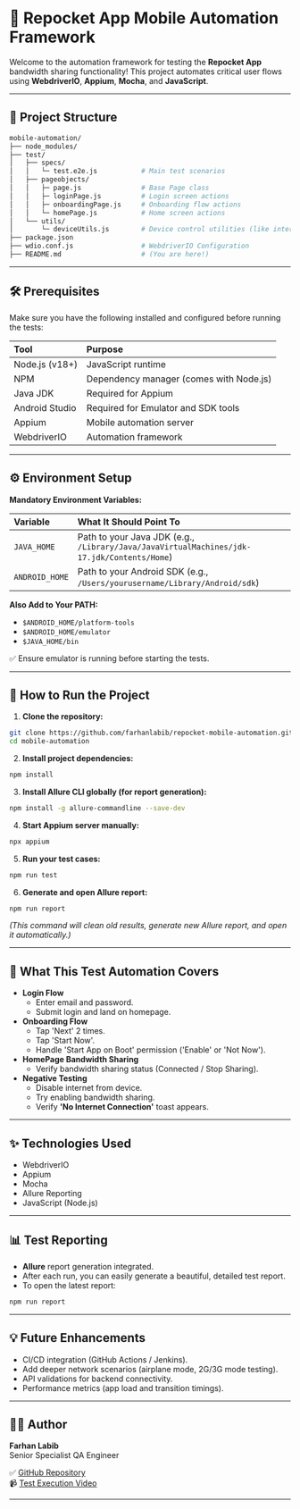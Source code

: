 # 📱 Repocket App Mobile Automation Framework

Welcome to the automation framework for testing the **Repocket App** bandwidth sharing functionality! 
This project automates critical user flows using **WebdriverIO**, **Appium**, **Mocha**, and **JavaScript**.

---

## 📂 Project Structure

```bash
mobile-automation/
├── node_modules/
├── test/
│   ├── specs/
│   │   └─ test.e2e.js           # Main test scenarios
│   ├── pageobjects/
│   │   ├─ page.js               # Base Page class
│   │   ├─ loginPage.js          # Login screen actions
│   │   ├─ onboardingPage.js     # Onboarding flow actions
│   │   └─ homePage.js           # Home screen actions
│   └── utils/
│       └─ deviceUtils.js        # Device control utilities (like internet toggle)
├── package.json
├── wdio.conf.js                 # WebdriverIO Configuration
├── README.md                    # (You are here!)
```

---

## 🛠️ Prerequisites

Make sure you have the following installed and configured before running the tests:

| Tool | Purpose |
|:-----|:--------|
| Node.js (v18+) | JavaScript runtime |
| NPM | Dependency manager (comes with Node.js) |
| Java JDK | Required for Appium |
| Android Studio | Required for Emulator and SDK tools |
| Appium | Mobile automation server |
| WebdriverIO | Automation framework |

---

## ⚙️ Environment Setup

**Mandatory Environment Variables:**

| Variable | What It Should Point To |
|:---------|:------------------------|
| `JAVA_HOME` | Path to your Java JDK (e.g., `/Library/Java/JavaVirtualMachines/jdk-17.jdk/Contents/Home`) |
| `ANDROID_HOME` | Path to your Android SDK (e.g., `/Users/yourusername/Library/Android/sdk`) |

**Also Add to Your PATH:**
- `$ANDROID_HOME/platform-tools`
- `$ANDROID_HOME/emulator`
- `$JAVA_HOME/bin`

✅ Ensure emulator is running before starting the tests.

---

## 🚀 How to Run the Project

1. **Clone the repository:**

```bash
git clone https://github.com/farhanlabib/repocket-mobile-automation.git
cd mobile-automation
```

2. **Install project dependencies:**

```bash
npm install
```

3. **Install Allure CLI globally (for report generation):**

```bash
npm install -g allure-commandline --save-dev
```

4. **Start Appium server manually:**

```bash
npx appium
```

5. **Run your test cases:**

```bash
npm run test
```

6. **Generate and open Allure report:**

```bash
npm run report
```

*(This command will clean old results, generate new Allure report, and open it automatically.)*

---

## 🧲 What This Test Automation Covers

- **Login Flow**
  - Enter email and password.
  - Submit login and land on homepage.
- **Onboarding Flow**
  - Tap 'Next' 2 times.
  - Tap 'Start Now'.
  - Handle 'Start App on Boot' permission ('Enable' or 'Not Now').
- **HomePage Bandwidth Sharing**
  - Verify bandwidth sharing status (Connected / Stop Sharing).
- **Negative Testing**
  - Disable internet from device.
  - Try enabling bandwidth sharing.
  - Verify **'No Internet Connection'** toast appears.

---

## ✨ Technologies Used

- WebdriverIO
- Appium
- Mocha
- Allure Reporting
- JavaScript (Node.js)

---

## 📊 Test Reporting

- **Allure** report generation integrated.
- After each run, you can easily generate a beautiful, detailed test report.
- To open the latest report:

```bash
npm run report
```

---

## 💡 Future Enhancements

- CI/CD integration (GitHub Actions / Jenkins).
- Add deeper network scenarios (airplane mode, 2G/3G mode testing).
- API validations for backend connectivity.
- Performance metrics (app load and transition timings).

---

## 👨‍💻 Author

**Farhan Labib**  
Senior Specialist QA Engineer

✅ [GitHub Repository](https://github.com/farhanlabib/repocket-mobile-automation)  
📹 [Test Execution Video](https://jam.dev/c/a9e89fa1-d636-4978-92ff-ae83e3213af2)

---

